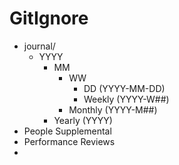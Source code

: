 # GitIgnore

- journal/
	- YYYY
		- MM
			- WW
				- DD (YYYY-MM-DD)
				- Weekly (YYYY-W##)
			- Monthly (YYYY-M##)
		- Yearly (YYYY)
- People Supplemental
- Performance Reviews
- 
